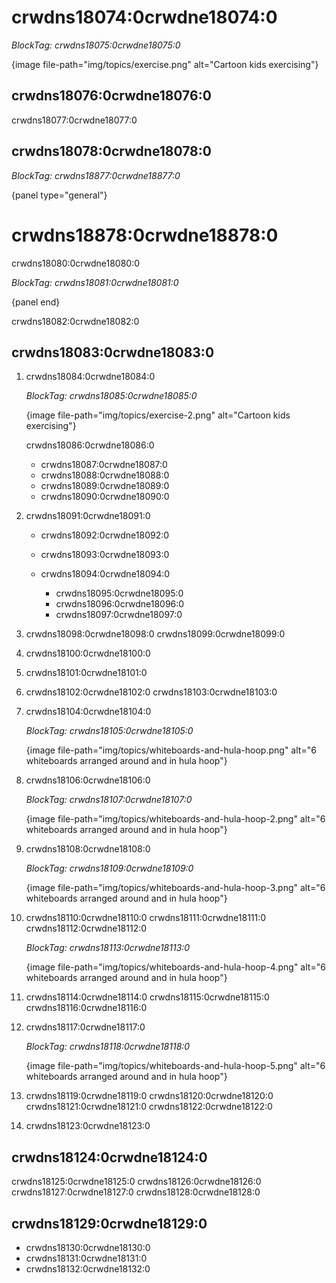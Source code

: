 # crwdns18074:0crwdne18074:0

*BlockTag: crwdns18075:0crwdne18075:0*

{image file-path="img/topics/exercise.png" alt="Cartoon kids exercising"}

## crwdns18076:0crwdne18076:0

crwdns18077:0crwdne18077:0

## crwdns18078:0crwdne18078:0

*BlockTag: crwdns18877:0crwdne18877:0*

{panel type="general"}

# crwdns18878:0crwdne18878:0

crwdns18080:0crwdne18080:0

*BlockTag: crwdns18081:0crwdne18081:0*

{panel end}

crwdns18082:0crwdne18082:0

## crwdns18083:0crwdne18083:0

1. crwdns18084:0crwdne18084:0
    
    *BlockTag: crwdns18085:0crwdne18085:0*

    {image file-path="img/topics/exercise-2.png" alt="Cartoon kids exercising"}
    
    crwdns18086:0crwdne18086:0
    
    - crwdns18087:0crwdne18087:0
    - crwdns18088:0crwdne18088:0
    - crwdns18089:0crwdne18089:0
    - crwdns18090:0crwdne18090:0

2. crwdns18091:0crwdne18091:0
    
    - crwdns18092:0crwdne18092:0
    - crwdns18093:0crwdne18093:0
    - crwdns18094:0crwdne18094:0
        
        - crwdns18095:0crwdne18095:0
        - crwdns18096:0crwdne18096:0
        - crwdns18097:0crwdne18097:0

3. crwdns18098:0crwdne18098:0 crwdns18099:0crwdne18099:0

4. crwdns18100:0crwdne18100:0

5. crwdns18101:0crwdne18101:0

6. crwdns18102:0crwdne18102:0 crwdns18103:0crwdne18103:0

7. crwdns18104:0crwdne18104:0
    
    *BlockTag: crwdns18105:0crwdne18105:0*

    {image file-path="img/topics/whiteboards-and-hula-hoop.png" alt="6 whiteboards arranged around and in hula hoop"}

8. crwdns18106:0crwdne18106:0
    
    *BlockTag: crwdns18107:0crwdne18107:0*

    {image file-path="img/topics/whiteboards-and-hula-hoop-2.png" alt="6 whiteboards arranged around and in hula hoop"}

9. crwdns18108:0crwdne18108:0
    
    *BlockTag: crwdns18109:0crwdne18109:0*

    {image file-path="img/topics/whiteboards-and-hula-hoop-3.png" alt="6 whiteboards arranged around and in hula hoop"}

10. crwdns18110:0crwdne18110:0 crwdns18111:0crwdne18111:0 crwdns18112:0crwdne18112:0
    
    *BlockTag: crwdns18113:0crwdne18113:0*

    {image file-path="img/topics/whiteboards-and-hula-hoop-4.png" alt="6 whiteboards arranged around and in hula hoop"}

11. crwdns18114:0crwdne18114:0 crwdns18115:0crwdne18115:0 crwdns18116:0crwdne18116:0

12. crwdns18117:0crwdne18117:0
    
    *BlockTag: crwdns18118:0crwdne18118:0*

    {image file-path="img/topics/whiteboards-and-hula-hoop-5.png" alt="6 whiteboards arranged around and in hula hoop"}

13. crwdns18119:0crwdne18119:0 crwdns18120:0crwdne18120:0 crwdns18121:0crwdne18121:0 crwdns18122:0crwdne18122:0

14. crwdns18123:0crwdne18123:0

## crwdns18124:0crwdne18124:0

crwdns18125:0crwdne18125:0 crwdns18126:0crwdne18126:0 crwdns18127:0crwdne18127:0 crwdns18128:0crwdne18128:0

## crwdns18129:0crwdne18129:0

- crwdns18130:0crwdne18130:0 
- crwdns18131:0crwdne18131:0
- crwdns18132:0crwdne18132:0